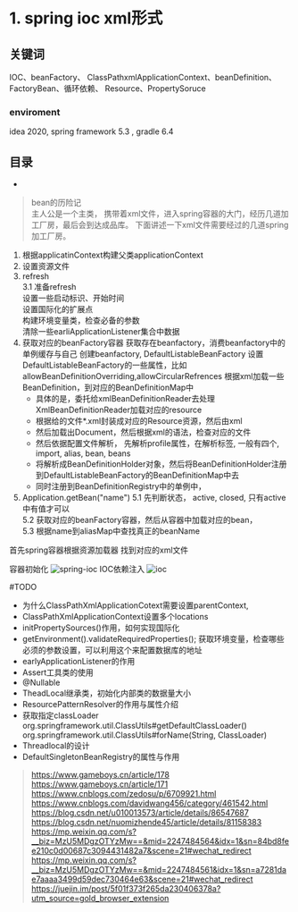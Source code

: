 # 1. spring  ioc  xml形式

## 关键词
IOC、beanFactory、 ClassPathxmlApplicationContext、beanDefinition、FactoryBean、循环依赖、
Resource、PropertySoruce

### enviroment
idea 2020, spring framework 5.3 , gradle 6.4
## 目录

-   



> bean的历险记  
 主人公是一个主类， 携带着xml文件，进入spring容器的大门，经历几道加工厂房，最后会到达成品库。
  下面讲述一下xml文件需要经过的几道spring加工厂房。
1. 根据applicatinContext构建父类applicationContext
2. 设置资源文件
3. refresh      
3.1 准备refresh       
    设置一些启动标识、开始时间       
    设置国际化的扩展点       
    构建环境变量类，检查必备的参数     
    清除一些earliApplicationListener集合中数据
4. 获取对应的beanFactory容器
   获取存在beanfactory，消费beanfactory中的单例缓存与自己
   创建beanfactory, DefaultListableBeanFactory
   设置DefaultListableBeanFactory的一些属性，比如allowBeanDefinitionOverriding,allowCircularRefrences
   根据xml加载一些BeanDefinition，到对应的BeanDefinitionMap中
   -    具体的是，委托给xmlBeanDefinitionReader去处理XmlBeanDefinitionReader加载对应的resource
   -    根据给的文件*.xml封装成对应的Resource资源，然后由xml
   -    然后加载出Document，然后根据xml的语法，检查对应的文件
   -    然后依据配置文件解析， 先解析profile属性，在解析标签, 一般有四个, import, alias, bean, beans
   -    将解析成BeanDefinitionHolder对象，然后将BeanDefinitionHolder注册到DefaultListableBeanFactory的BeanDefinitionMap中去
   -    同时注册到BeanDefinitionRegistry中的单例中，
5. Application.getBean("name")
    5.1 先判断状态， active, closed, 只有active中有值才可以       
    5.2 获取对应的beanFactory容器，然后从容器中加载对应的bean，         
    5.3 根据name到aliasMap中查找真正的beanName       
    

 首先spring容器根据资源加载器 找到对应的xml文件
  
  
  



 容器初始化
![spring-ioc](https://res.gameboys.cn/spring/3.png)
IOC依赖注入
![ioc](https://res.gameboys.cn/spring/4.png)

#TODO
-   为什么ClassPathXmlApplicationCotext需要设置parentContext, 
-   ClassPathXmlApplicationContext设置多个locations
-   initPropertySources()作用，如何实现国际化
-   getEnvironment().validateRequiredProperties();
获取环境变量，检查哪些必须的参数设置，可以利用这个来配置数据库的地址
-   earlyApplicationListener的作用
-   Assert工具类的使用
-   @Nullable
-   TheadLocal继承类，初始化内部类的数据量大小
-   ResourcePatternResolver的作用与属性介绍
-   获取指定classLoader
org.springframework.util.ClassUtils#getDefaultClassLoader()
org.springframework.util.ClassUtils#forName(String, ClassLoader)
-   Threadlocal的设计
-   DefaultSingletonBeanRegistry的属性与作用




>https://www.gameboys.cn/article/178
>https://www.gameboys.cn/article/171
>https://www.cnblogs.com/zedosu/p/6709921.html
>https://www.cnblogs.com/davidwang456/category/461542.html
>https://blog.csdn.net/u010013573/article/details/86547687
>https://blog.csdn.net/nuomizhende45/article/details/81158383
>https://mp.weixin.qq.com/s?__biz=MzU5MDgzOTYzMw==&mid=2247484564&idx=1&sn=84bd8fee210c0d00687c3094431482a7&scene=21#wechat_redirect
>https://mp.weixin.qq.com/s?__biz=MzU5MDgzOTYzMw==&mid=2247484561&idx=1&sn=a7281dae7aaaa3499d59dec730464e63&scene=21#wechat_redirect
>https://juejin.im/post/5f01f373f265da230406378a?utm_source=gold_browser_extension